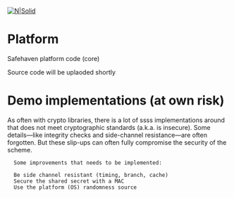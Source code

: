[![N|Solid](https://safehaven.io/img/logo_color.png)](https://safehaven.io/)

# Platform
Safehaven platform code (core)

Source code will be uplaoded shortly

# Demo implementations (at own risk)

As often with crypto libraries, there is a lot of ssss implementations around that does not meet cryptographic standards (a.k.a. is insecure). Some details—like integrity checks and side-channel resistance—are often forgotten. But these slip-ups can often fully compromise the security of the scheme. 

```
  Some improvements that needs to be implemented:

  Be side channel resistant (timing, branch, cache)
  Secure the shared secret with a MAC
  Use the platform (OS) randomness source
```

